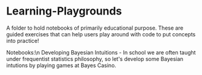 # Learning-Playgrounds
A folder to hold notebooks of primarily educational purpose. These are guided exercises that can help users play around with code to put concepts into practice!

Notebooks:\n
Developing Bayesian Intuitions - In school we are often taught under frequentist statistics philosophy, so let's develop some Bayesian intutions by playing games at Bayes Casino.

